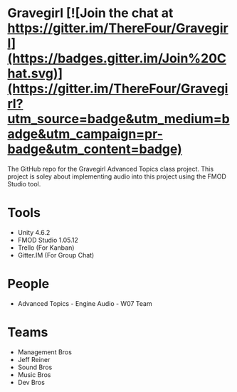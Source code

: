 # Gravegirl [![Join the chat at https://gitter.im/ThereFour/Gravegirl](https://badges.gitter.im/Join%20Chat.svg)](https://gitter.im/ThereFour/Gravegirl?utm_source=badge&utm_medium=badge&utm_campaign=pr-badge&utm_content=badge)

The GitHub repo for the Gravegirl Advanced Topics class project. This project is soley about implementing audio into this project using the FMOD Studio tool.

# Tools
 - Unity 4.6.2
 - FMOD Studio 1.05.12
 - Trello (For Kanban)
 - Gitter.IM (For Group Chat)

# People
 - Advanced Topics - Engine Audio - W07 Team

# Teams
 - Management Bros
  - Jeff Reiner
 - Sound Bros
 - Music Bros
 - Dev Bros

